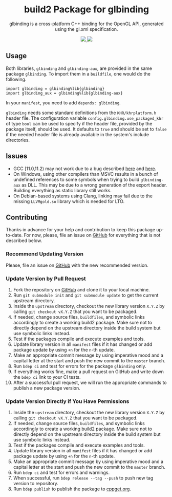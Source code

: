 <h1 align="center">
    build2 Package for glbinding
</h1>

<p align="center">
    glbinding is a cross-platform C++ binding for the OpenGL API, generated using the gl.xml specification.
</p>

<p align="center">
    <a href="https://cppget.org/glbinding">
        <img src="https://img.shields.io/website/https/cppget.org/glbinding.svg?down_message=offline&label=cppget.org&style=for-the-badge&up_color=blue&up_message=online">
    </a>
    <a href="https://queue.cppget.org/glbinding">
        <img src="https://img.shields.io/website/https/queue.cppget.org/glbinding.svg?down_message=empty&down_color=blue&label=queue.cppget.org&style=for-the-badge&up_color=orange&up_message=running">
    </a>
</p>

## Usage
Both libraries, `glbinding` and `glbinding-aux`, are provided in the same package `glbinding`.
To import them in a `buildfile`, one would do the following.

    import glbinding = glbinding%lib{glbinding}
    import glbinding_aux = glbinding%lib{glbinding-aux}

In your `manifest`, you need to add `depends: glbinding`.

`glbinding` needs some standard definitions from the `KHR/khrplatform.h` header file.
The configuration variable `config.glbinding.use_packaged_khr` of type `bool` can be used to specify if the header file, provided by the package itself, should be used.
It defaults to `true` and should be set to `false` if the needed header file is already available in the system's include directories.

## Issues
- GCC [11.0,11.2) may not work due to a bug described [here](https://github.com/build2/build2/issues/158) and [here](https://gcc.gnu.org/bugzilla/show_bug.cgi?id=101298).
- On Windows, using other compilers than MSVC results in a bunch of undefined references to some symbols when trying to build `glbinding-aux` as DLL. This may be due to a wrong generation of the export header. Building everything as static library still works.
- On Debian-based systems using Clang, linking may fail due to the missing `LLVMgold.so` library which is needed for LTO.

## Contributing
Thanks in advance for your help and contribution to keep this package up-to-date.
For now, please, file an issue on [GitHub](https://github.com/build2-packaging/glbinding/issues) for everything that is not described below.

### Recommend Updating Version
Please, file an issue on [GitHub](https://github.com/build2-packaging/glbinding/issues) with the new recommended version.

### Update Version by Pull Request
1. Fork the repository on [GitHub](https://github.com/build2-packaging/glbinding) and clone it to your local machine.
2. Run `git submodule init` and `git submodule update` to get the current upstream directory.
3. Inside the `upstream` directory, checkout the new library version `X.Y.Z` by calling `git checkout vX.Y.Z` that you want to be packaged.
4. If needed, change source files, `buildfiles`, and symbolic links accordingly to create a working build2 package. Make sure not to directly depend on the upstream directory inside the build system but use symbolic links instead.
5. Test if the packages compile and execute examples and tools.
6. Update library version in all `manifest` files if it has changed or add package update by using `+n` for the `n`-th update.
7. Make an appropriate commit message by using imperative mood and a capital letter at the start and push the new commit to the `master` branch.
8. Run `bdep ci` and test for errors for the package `glbinding` only.
9. If everything works fine, make a pull request on GitHub and write down the `bdep ci` link to your CI tests.
10. After a successful pull request, we will run the appropriate commands to publish a new package version.

### Update Version Directly if You Have Permissions
1. Inside the `upstream` directory, checkout the new library version `X.Y.Z` by calling `git checkout vX.Y.Z` that you want to be packaged.
2. If needed, change source files, `buildfiles`, and symbolic links accordingly to create a working build2 package. Make sure not to directly depend on the upstream directory inside the build system but use symbolic links instead.
3. Test if the packages compile and execute examples and tools.
4. Update library version in all `manifest` files if it has changed or add package update by using `+n` for the `n`-th update.
5. Make an appropriate commit message by using imperative mood and a capital letter at the start and push the new commit to the `master` branch.
6. Run `bdep ci` and test for errors and warnings.
7. When successful, run `bdep release --tag --push` to push new tag version to repository.
8. Run `bdep publish` to publish the package to [cppget.org](https://cppget.org).
